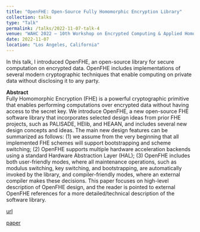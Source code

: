 ```yaml
---
title: "OpenFHE: Open-Source Fully Homomorphic Encryption Library"
collection: talks
type: "Talk"
permalink: /talks/2022-11-07-talk-4
venue: "WAHC 2022 – 10th Workshop on Encrypted Computing & Applied Homomorphic Cryptography"
date: 2022-11-07
location: "Los Angeles, California"
---
```


In this talk, I introduced OpenFHE, an open-source library for secure computation on encrypted data. OpenFHE includes implementations of several modern cryptographic techniques that enable computing on private data without disclosing it to any party.  

**Abstract**  
Fully Homomorphic Encryption (FHE) is a powerful cryptographic primitive that enables performing computations over encrypted data without having access to the secret key. We introduce OpenFHE, a new open-source FHE software library that incorporates selected design ideas from prior FHE projects, such as PALISADE, HElib, and HEAAN, and includes several new design concepts and ideas. The main new design features can be summarized as follows: (1) we assume from the very beginning that all implemented FHE schemes will support bootstrapping and scheme switching; (2) OpenFHE supports multiple hardware acceleration backends using a standard Hardware Abstraction Layer (HAL); (3) OpenFHE includes both user-friendly modes, where all maintenance operations, such as modulus switching, key switching, and bootstrapping, are automatically invoked by the library, and compiler-friendly modes, where an external compiler makes these decisions. This paper focuses on high-level description of OpenFHE design, and the reader is pointed to external OpenFHE references for a more detailed/technical description of the software library.

[url](https://seafile.cloud.uni-hannover.de/f/8aca9e85f2ff46789b48/?dl=1)

[paper](https://dl.acm.org/doi/abs/10.1145/3560827.3563379)
